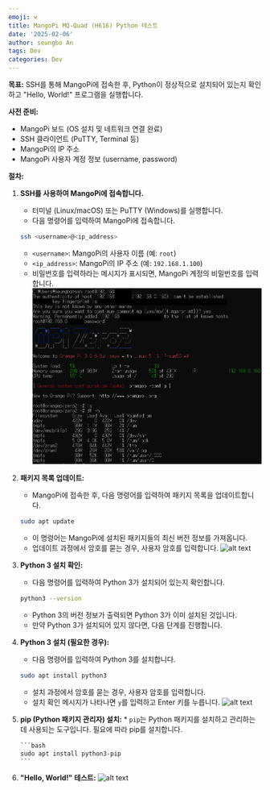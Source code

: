 ```yaml
---
emoji: ⚒️
title: MangoPi MQ-Quad (H616) Python 테스트
date: '2025-02-06'
author: seungbo An
tags: Dev
categories: Dev
---
```


**목표:** SSH를 통해 MangoPi에 접속한 후, Python이 정상적으로 설치되어 있는지 확인하고 "Hello, World!" 프로그램을 실행합니다.

**사전 준비:**

*   MangoPi 보드 (OS 설치 및 네트워크 연결 완료)
*   SSH 클라이언트 (PuTTY, Terminal 등)
*   MangoPi의 IP 주소
*   MangoPi 사용자 계정 정보 (username, password)

**절차:**

1.  **SSH를 사용하여 MangoPi에 접속합니다.**
    *   터미널 (Linux/macOS) 또는 PuTTY (Windows)를 실행합니다.
    *   다음 명령어를 입력하여 MangoPi에 접속합니다.

    ```bash
    ssh <username>@<ip_address>
    ```

    *   `<username>`: MangoPi의 사용자 이름 (예: `root`)
    *   `<ip_address>`: MangoPi의 IP 주소 (예: `192.168.1.100`)
    *   비밀번호를 입력하라는 메시지가 표시되면, MangoPi 계정의 비밀번호를 입력합니다.
![alt text](image-3.png)


2.  **패키지 목록 업데이트:**
    *   MangoPi에 접속한 후, 다음 명령어를 입력하여 패키지 목록을 업데이트합니다.

    ```bash
    sudo apt update
    ```

    *   이 명령어는 MangoPi에 설치된 패키지들의 최신 버전 정보를 가져옵니다.
    *   업데이트 과정에서 암호를 묻는 경우, 사용자 암호를 입력합니다.
![alt text](image-1.png)


3.  **Python 3 설치 확인:**
    *   다음 명령어를 입력하여 Python 3가 설치되어 있는지 확인합니다.

    ```bash
    python3 --version
    ```

    *   Python 3의 버전 정보가 출력되면 Python 3가 이미 설치된 것입니다.
    *   만약 Python 3가 설치되어 있지 않다면, 다음 단계를 진행합니다.

4.  **Python 3 설치 (필요한 경우):**
    *   다음 명령어를 입력하여 Python 3를 설치합니다.

    ```bash
    sudo apt install python3
    ```

    *   설치 과정에서 암호를 묻는 경우, 사용자 암호를 입력합니다.
    *   설치 확인 메시지가 나타나면 `y`를 입력하고 Enter 키를 누릅니다.
![alt text](image.png)


5.  **pip (Python 패키지 관리자) 설치:**
        *   `pip`는 Python 패키지를 설치하고 관리하는 데 사용되는 도구입니다. 필요에 따라 pip를 설치합니다.

        ```bash
        sudo apt install python3-pip
        ```
6.  **"Hello, World!" 테스트:**
![alt text](image-2.png)
